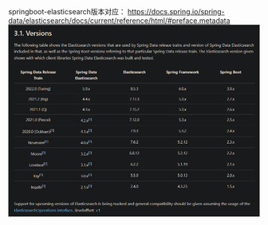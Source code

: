 springboot-elasticsearch版本对应：
https://docs.spring.io/spring-data/elasticsearch/docs/current/reference/html/#preface.metadata
![img.png](img.png)